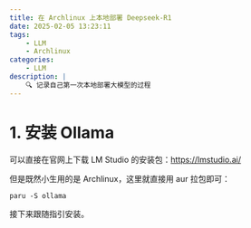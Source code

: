 ```yaml
---
title: 在 Archlinux 上本地部署 Deepseek-R1
date: 2025-02-05 13:23:11
tags:
    - LLM
    - Archlinux
categories:
    - LLM
description: |
    🔍 记录自己第一次本地部署大模型的过程
---
```


# 1. 安装 Ollama
可以直接在官网上下载 LM Studio 的安装包：https://lmstudio.ai/

但是既然小生用的是 Archlinux，这里就直接用 aur 拉包即可：

```Terminal
paru -S ollama
```

接下来跟随指引安装。
